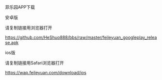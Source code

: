 菲乐园APP下载

安卓版

请复制链接用浏览器打开

https://github.com/HeShuo888/bbs/raw/master/feileyuan_googleplay_release.apk



ios版


请复制链接用Safari浏览器打开


https://wap.feileyuan.com/download/ios
